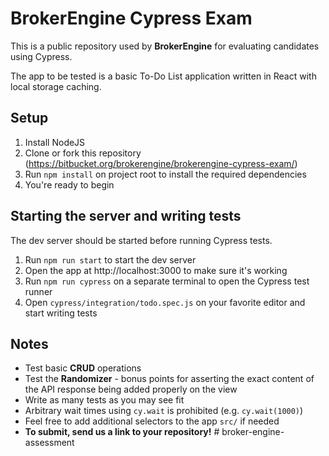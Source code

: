 # BrokerEngine Cypress Exam

This is a public repository used by **BrokerEngine** for evaluating candidates using Cypress.

The app to be tested is a basic To-Do List application written in React with local storage caching.

## Setup

1. Install NodeJS
2. Clone or fork this repository (https://bitbucket.org/brokerengine/brokerengine-cypress-exam/)
3. Run `npm install` on project root to install the required dependencies
4. You're ready to begin

## Starting the server and writing tests

The dev server should be started before running Cypress tests.

1. Run `npm run start` to start the dev server
2. Open the app at http://localhost:3000 to make sure it's working
3. Run `npm run cypress` on a separate terminal to open the Cypress test runner
4. Open `cypress/integration/todo.spec.js` on your favorite editor and start writing tests

## Notes

* Test basic **CRUD** operations
* Test the **Randomizer** - bonus points for asserting the exact content of the API response being added properly on the view
* Write as many tests as you may see fit
* Arbitrary wait times using `cy.wait` is prohibited (e.g. `cy.wait(1000)`)
* Feel free to add additional selectors to the app `src/` if needed
* __To submit, send us a link to your repository!__
#   b r o k e r - e n g i n e - a s s e s s m e n t  
 